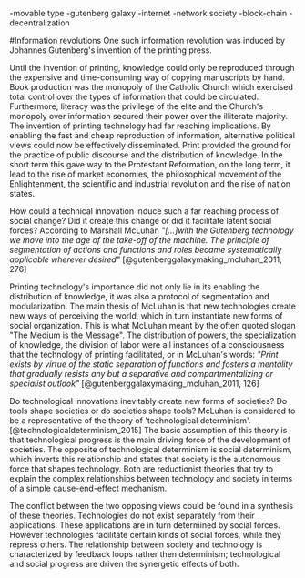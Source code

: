 

-movable type
    -gutenberg galaxy
-internet
    -network society
-block-chain
    -decentralization



#Information revolutions
One such information revolution was induced by Johannes Gutenberg's invention of the printing press.

Until the invention of printing, knowledge could only be reproduced through the expensive and time-consuming way of copying manuscripts by hand. Book production was the monopoly of the Catholic Church which exercised total control over the types of information that could be circulated. Furthermore, literacy was the privilege of the elite and the Church's monopoly over information secured their power over the illiterate majority.
The invention of printing technology had far reaching implications. By enabling the fast and cheap reproduction of information, alternative political views could now be effectively disseminated. Print provided the ground for the practice of public discourse and the distribution of knowledge. In the short term this gave way to the Protestant Reformation, on the long term, it lead to the rise of market economies, the philosophical movement of the Enlightenment, the scientific and industrial revolution and the rise of nation states.

How could a technical innovation induce such a far reaching process of social change? Did it create this change or did it facilitate latent social forces? According to Marshall McLuhan *"[...]with the Gutenberg technology we move into the age of the take-off of the machine. The principle of segmentation of actions and functions and roles became systematically applicable wherever desired"* [@gutenberggalaxymaking_mcluhan_2011, 276]

Printing technology's importance did not only lie in its enabling the distribution of knowledge, it was also a protocol of segmentation and modularization. The main thesis of McLuhan is that new technologies create new ways of perceiving the world, which in turn instantiate new forms of social organization. This is what McLuhan meant by the often quoted slogan "The Medium is the Message". The distribution of powers, the specialization of knowledge, the division of labor were all instances of a consciousness that the technology of printing facilitated, or in McLuhan's words: *"Print exists by virtue of the static separation of functions and fosters a mentality that gradually resists any but a separative and compartmentalizing or specialist outlook"* [@gutenberggalaxymaking_mcluhan_2011, 126]

Do technological innovations inevitably create new forms of societies? Do tools shape societies or do societies shape tools?
McLuhan is considered to be a representative of the theory of 'technological determinism'.[@technologicaldeterminism_2015] The basic assumption of this theory is that technological progress is the main driving force of the development of societies. The opposite of technological determinism is social determinism, which inverts this relationship and states that society is the autonomous force that shapes technology. Both are reductionist theories that try to explain the complex relationships between technology and society in terms of a simple cause-end-effect mechanism.

The conflict between the two opposing views could be found in a synthesis of these theories. Technologies do not exist separately from their applications. These applications are in turn determined by social forces. However technologies facilitate certain kinds of social forces, while they repress others. The relationship between society and technology is characterized by feedback loops rather then determinism; technological and social progress are driven the synergetic effects of both.
